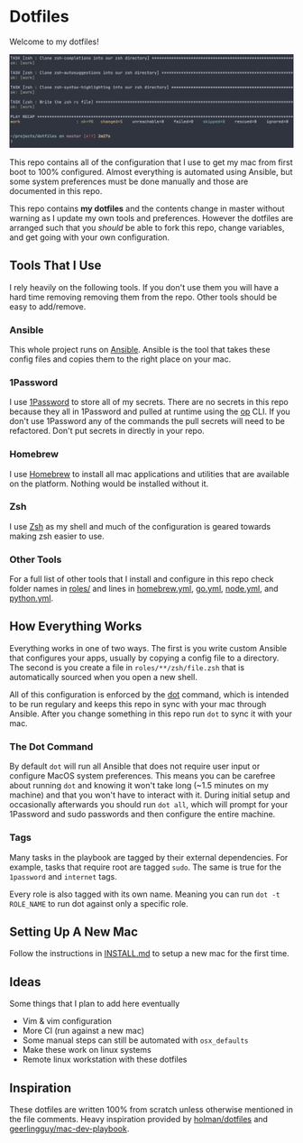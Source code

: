 # Dotfiles

Welcome to my dotfiles!

[![Terminal](docs/images/cover.png)](docs/images/cover.png "Terminal")

This repo contains all of the configuration that I use to get my mac from first boot to 100% configured. Almost everything is automated using Ansible, but some system preferences must be done manually and those are documented in this repo.

This repo contains **my dotfiles** and the contents change in master without warning as I update my own tools and preferences. However the dotfiles are arranged such that you *should* be able to fork this repo, change variables, and get going with your own
configuration.

## Tools That I Use

I rely heavily on the following tools. If you don't use them you will have a hard time removing removing them from the repo. Other tools should be easy to add/remove.

### Ansible

This whole project runs on [Ansible](https://www.ansible.com). Ansible is the tool that takes these config files and copies them to the right place on your mac.

### 1Password

I use [1Password](https://1password.com) to store all of my secrets. There are no secrets in this repo because they all in 1Password and pulled at runtime using the [op](https://1password.com/downloads/command-line/) CLI. If you don't use 1Password any of the commands the pull secrets will need to be refactored. Don't put secrets in directly in your repo.

### Homebrew

I use [Homebrew](https://brew.sh) to install all mac applications and utilities that are available on the platform. Nothing would be installed without it.

### Zsh

I use [Zsh](https://github.com/zsh-users/zsh) as my shell and much of the configuration is geared towards making zsh easier to use.

### Other Tools

For a full list of other tools that I install and configure in this repo check folder names in [roles/](roles/) and lines in [homebrew.yml](group_vars/homebrew.yml), [go.yml](group_vars/go.yml), [node.yml](group_vars/node.yml), and [python.yml](group_vars/python.yml).

## How Everything Works

Everything works in one of two ways. The first is you write custom Ansible that configures your apps, usually by copying a config file to a directory. The second is you create a file in `roles/**/zsh/file.zsh` that is automatically sourced when you open a new shell.

All of this configuration is enforced by the [dot](roles/bin/templates/dot.j2) command, which is intended to be run regulary and keeps this repo in sync with your mac through Ansible. After you change something in this repo run `dot` to sync it with your mac.

### The Dot Command

By default `dot` will run all Ansible that does not require user input or configure MacOS system preferences. This means you can be carefree about running `dot` and knowing it won't take long (~1.5 minutes on my machine) and that you won't have to interact with it. During initial setup and occasionally afterwards you should run `dot all`, which will prompt for your 1Password and sudo passwords and then configure the entire machine.

### Tags

Many tasks in the playbook are tagged by their external dependencies. For example, tasks that require root are tagged `sudo`. The same is true for the `1password` and `internet` tags.

Every role is also tagged with its own name. Meaning you can run `dot -t ROLE_NAME` to run dot against only a specific role.

## Setting Up A New Mac

Follow the instructions in [INSTALL.md](docs/INSTALL.md) to setup a new mac for the first time.

## Ideas

Some things that I plan to add here eventually

- Vim & vim configuration
- More CI (run against a new mac)
- Some manual steps can still be automated with `osx_defaults`
- Make these work on linux systems
- Remote linux workstation with these dotfiles

## Inspiration

These dotfiles are written 100% from scratch unless otherwise mentioned in the file comments. Heavy inspiration provided by [holman/dotfiles](https://github.com/holman/dotfiles) and [geerlingguy/mac-dev-playbook](https://github.com/geerlingguy/mac-dev-playbook).
